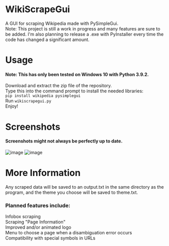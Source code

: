 # WikiScrapeGui
A GUI for scraping Wikipedia made with PySimpleGui.  
Note: This project is still a work in progress and many features are sure to be added. I'm also planning to release a .exe with PyInstaller every time the code has changed a significant amount.

# Usage
#### Note: This has only been tested on Windows 10 with Python 3.9.2.
Download and extract the zip file of the repository.  
Type this into the command prompt to install the needed libraries:  
`pip install wikipedia pysimplegui`  
Run `wikiscrapegui.py`  
Enjoy!

# Screenshots
#### Screenshots might not always be perfectly up to date.
![image](https://user-images.githubusercontent.com/67118737/112557187-41050b00-8da2-11eb-96e4-9336e9e0c170.png)
![image](https://user-images.githubusercontent.com/67118737/112557229-5ed27000-8da2-11eb-895b-6dfba6ea5857.png)

# More Information
Any scraped data will be saved to an output.txt in the same directory as the program, and the theme you choose will be saved to theme.txt.

### Planned features include:
Infobox scraping  
Scraping "Page Information"  
Improved and/or animated logo  
Menu to choose a page when a disambiguation error occurs  
Compatibility with special symbols in URLs
